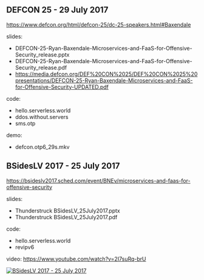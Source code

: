 
## DEFCON 25 - 29 July 2017

https://www.defcon.org/html/defcon-25/dc-25-speakers.html#Baxendale

slides:

* DEFCON-25-Ryan-Baxendale-Microservices-and-FaaS-for-Offensive-Security_release.pptx
* DEFCON-25-Ryan-Baxendale-Microservices-and-FaaS-for-Offensive-Security_release.pdf
* https://media.defcon.org/DEF%20CON%2025/DEF%20CON%2025%20presentations/DEFCON-25-Ryan-Baxendale-Microservices-and-FaaS-for-Offensive-Security-UPDATED.pdf

code:

* hello.serverless.world
* ddos.without.servers
* sms.otp

demo:

* defcon.otp6_29s.mkv

## BSidesLV 2017 - 25 July 2017

https://bsideslv2017.sched.com/event/BNEv/microservices-and-faas-for-offensive-security

slides:

* Thunderstruck BSidesLV_25July2017.pptx
* Thunderstruck BSidesLV_25July2017.pdf

code:

* hello.serverless.world
* revipv6

video: https://www.youtube.com/watch?v=2I7suRq-brU

[![BSidesLV 2017 - 25 July 2017](http://img.youtube.com/vi/2I7suRq-brU/0.jpg)](https://www.youtube.com/watch?v=2I7suRq-brU)

